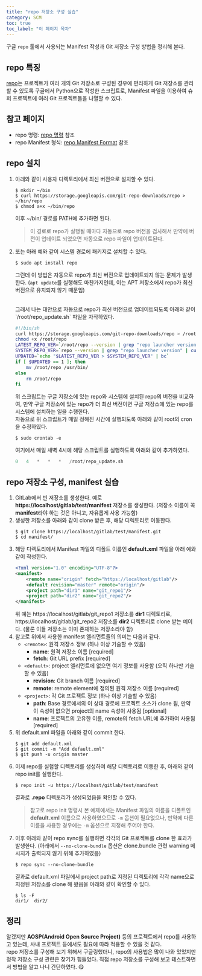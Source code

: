 ```yaml
---
title: "repo 저장소 구성 실습"
category: SCM
toc: true
toc_label: "이 페이지 목차"
---
```


구글 `repo` 툴에서 사용되는 Manifest 작성과 Git 저장소 구성 방법을 정리해 본다.

## repo 특징
[repo](https://code.google.com/archive/p/git-repo/)는 프로젝트가 여러 개의 Git 저장소로 구성된 경우에 편리하게 Git 저장소를 관리할 수 있도록 구글에서 Python으로 작성한 스크립트로, Manifest 파일을 이용하여 슈퍼 프로젝트에 여러 Git 프로젝트들을 나열할 수 있다.  

## 참고 페이지
  * repo 명령: [repo 명령](https://source.android.com/setup/develop/repo) 참조
  * repo Manifest 형식: [repo Manifest Format](https://gerrit.googlesource.com/git-repo/+/master/docs/manifest-format.md) 참조

## repo 설치
1. 아래와 같이 사용자 디렉토리에서 최신 버전으로 설치할 수 있다.
   ```shell
   $ mkdir ~/bin   
   $ curl https://storage.googleapis.com/git-repo-downloads/repo > ~/bin/repo
   $ chmod a+x ~/bin/repo
   ```
   이후 ~/bin/ 경로를 PATH에 추가하면 된다.

   >이 경로로 repo가 실행될 때마다 자동으로 repo 버전을 검사해서 만약에 버전이 업데이트 되었으면 자동으로 repo 파일이 업데이트된다.
2. 또는 아래 예와 같이 시스템 경로에 패키지로 설치할 수 있다.
   ```shell
   $ sudo apt install repo
   ```
   그런데 이 방법은 자동으로 repo가 최신 버전으로 업데이트되지 않는 문제가 발생한다. (`apt update`를 실행해도 마찬가지인데, 이는 APT 저장소에서 repo가 최신 버전으로 유지되지 않기 때문임)

   <br>
   그래서 나는 대안으로 자동으로 repo가 최신 버전으로 업데이트되도록 아래와 같이 `/root/repo_update.sh` 파일을 자작하였다.

   ```bash
   #!/bin/sh
   curl https://storage.googleapis.com/git-repo-downloads/repo > /root/repo
   chmod +x /root/repo
   LATEST_REPO_VER=`/root/repo --version | grep "repo launcher version" | cut -d' ' -f4`
   SYSTEM_REPO_VER=`repo --version | grep "repo launcher version" | cut -d' ' -f4`
   UPDATED=`echo "$LATEST_REPO_VER > $SYSTEM_REPO_VER" | bc`
   if [ $UPDATED == 1 ]; then
       mv /root/repo /usr/bin/
   else
       rm /root/repo
   fi
   ```
   위 스크립트는 구글 저장소에 있는 repo와 시스템에 설치된 repo의 버전을 비교하여, 만약 구글 저장소에 있는 repo가 더 최신 버전이면 구글 저장소에 있는 repo를 시스템에 설치하는 일을 수행한다.  
   자동으로 위 스크립트가 매일 정해진 시간에 실행되도록 아래와 같이 root의 cron을 수정하였다.
   ```shell
   $ sudo crontab -e
   ```
   여기에서 매일 새벽 4시에 해당 스크립트를 실행하도록 아래와 같이 추가하였다.
   ```s
   0   4   *   *   *   /root/repo_update.sh
   ```

## repo 저장소 구성, manifest 실습
1. GitLab에서 빈 저장소를 생성한다. 예로 **https://localhost/gitlab/test/manifest** 저장소를 생성한다. (저장소 이름이 꼭 **manifest**라야 하는 것은 아니고, 자유롭게 사용 가능함)
1. 생성한 저장소를 아래와 같이 clone 받은 후, 해당 디렉토리로 이동한다.
   ```shell
   $ git clone https://localhost/gitlab/test/manifest.git
   $ cd manifest/
   ```
1. 해당 디렉토리에서 Manifest 파일의 디폴트 이름인 **default.xml** 파일을 아래 예와 같이 작성한다.
   ```xml
   <?xml version="1.0" encoding="UTF-8"?>
   <manifest>
       <remote name="origin" fetch="https://localhost/gitlab"/>
       <default revision="master" remote="origin"/>
       <project path="dir1" name="git_repo1"/>
       <project path="dir2" name="git_repo2"/>
   </manifest>
   ```
   위 예는 https://localhost/gitlab/git_repo1 저장소를 **dir1** 디렉토리로, https://localhost/gitlab/git_repo2 저장소를 **dir2** 디렉토리로 clone 받는 예이다. (물론 이들 저장소는 이미 존재하는 저장소라야 함)
1. 참고로 위에서 사용한 manifest 엘리먼트들의 의미는 다음과 같다.
   - `<remote>`: 원격 저장소 정보 (하나 이상 기술할 수 있음)
     - **name**: 원격 저장소 이름 [required]
     - **fetch**: Git URL prefix [required]
   - `<default>`: project 엘리먼트에 없으면 여기 정보를 사용함 (오직 하나만 기술할 수 있음)
     - **revision**​: Git branch 이름 [required]
     - **remote**: remote element에 정의된 원격 저장소 이름 [required]
   - `<project>`: 각 Git 프로젝트 정보 (하나 이상 기술할 수 있음)
     - **path**: Base 경로에서의 이 상대 경로에 프로젝트 소스가 clone 됨, 만약 이 속성이 없으면 project의 name 속성이 사용됨 [optional]
     - **name**: 프로젝트의 고유한 이름, remote의 fetch URL에 추가하여 사용됨 [required]
1. 위 default.xml 파일을 아래와 같이 commit 한다.
   ```shell
   $ git add default.xml
   $ git commit -m "Add default.xml"
   $ git push -u origin master
   ```
1. 이제 repo를 실험할 디렉토리를 생성하여 해당 디렉토리로 이동한 후, 아래와 같이 repo init를 실행한다.
   ```shell
   $ repo init -u https://localhost/gitlab/test/manifest
   ```
   결과로 **.repo** 디렉토리가 생성되었음을 확인할 수 있다.
   > 참고로 repo init 명령시 본 예제에서는 Manifest 파일의 이름을 디폴트인 **default.xml** 이름으로 사용하였으므로 `-m` 옵션이 필요없으나, 만약에 다른 이름을 사용한 경우에는 `-m` 옵션으로 지정해 주어야 한다.
1. 이후 아래와 같이 repo sync를 실행하면 각각의 Git 프로젝트를 clone 한 효과가 발생한다. (아래에서 `--no-clone-bundle` 옵션은 clone.bundle 관련 warning 메시지가 출력되지 않기 위해 추가하였음)
   ```shell
   $ repo sync --no-clone-bundle
   ```
   결과로 default.xml 파일에서 project path로 지정된 디렉토리에 각각 name으로 지정된 저장소를 clone 해 왔음을 아래와 같이 확인할 수 있다.
   ```shell
   $ ls -F
   dir1/  dir2/
   ```

## 정리
알겠지만 **AOSP(Android Open Source Project)** 등의 프로젝트에서 repo를 사용하고 있는데, 사내 프로젝트 등에서도 필요에 따라 적용할 수 있을 것 같다.  
repo 저장소를 구성해 보기 위해서 구글링했더니, repo의 사용법은 많이 나와 있었지만 정작 저장소 구성 관련은 찾기가 힘들었다. 직접 repo 저장소를 구성해 보고 테스트하면서 방법을 알고 나니 간단하였다. 😋
